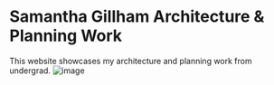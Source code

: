 # Samantha Gillham Architecture & Planning Work 
This website showcases my architecture and planning work from undergrad.
![image](https://github.com/user-attachments/assets/3cd26b3b-506b-423b-adaf-05070ed48ec8)
